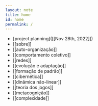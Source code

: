 ```yaml
---
layout: note
title: home
id: home
permalink: /
---
```


- [project planning]([[Nov 28th, 2022]])
- [[sobre]]
- [[auto-organização]]
- [[comportamento coletivo]]
- [[redes]]
- [[evolução e adaptação]]
- [[formação de padrão]]
- [[cibernética]]
- [[dinâmica não-linear]]
- [[teoria dos jogos]]
- [[metacognição]]
- [[complexidade]]